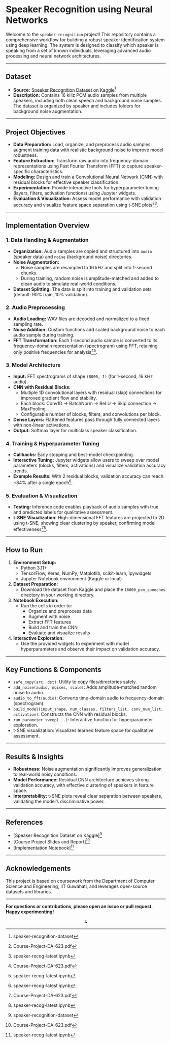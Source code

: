 # Speaker Recognition using Neural Networks

Welcome to the `speaker-recognition` project! This repository contains a comprehensive workflow for building a robust speaker identification system using deep learning. The system is designed to classify which speaker is speaking from a set of known individuals, leveraging advanced audio processing and neural network architectures.

---

## **Dataset**

- **Source:** [Speaker Recognition Dataset on Kaggle](https://www.kaggle.com/datasets/kongaevans/speaker-recognition-dataset)[^4]
- **Description:** Contains 16 kHz PCM audio samples from multiple speakers, including both clean speech and background noise samples. The dataset is organized by speaker and includes folders for background noise augmentation.

---

## **Project Objectives**

- **Data Preparation:** Load, organize, and preprocess audio samples; augment training data with realistic background noise to improve model robustness.
- **Feature Extraction:** Transform raw audio into frequency-domain representations using Fast Fourier Transform (FFT) to capture speaker-specific characteristics.
- **Modeling:** Design and train a Convolutional Neural Network (CNN) with residual blocks for effective speaker classification.
- **Experimentation:** Provide interactive tools for hyperparameter tuning (layers, filters, activation functions) using Jupyter widgets.
- **Evaluation \& Visualization:** Assess model performance with validation accuracy and visualize feature space separation using t-SNE plots[^1][^2].

---

## **Implementation Overview**

### **1. Data Handling \& Augmentation**

- **Organization:** Audio samples are copied and structured into `audio` (speaker data) and `noise` (background noise) directories.
- **Noise Augmentation:**
    - Noise samples are resampled to 16 kHz and split into 1-second chunks.
    - During training, random noise is amplitude-matched and added to clean audio to simulate real-world conditions.
- **Dataset Splitting:** The data is split into training and validation sets (default: 90% train, 10% validation).


### **2. Audio Preprocessing**

- **Audio Loading:** WAV files are decoded and normalized to a fixed sampling rate.
- **Noise Addition:** Custom functions add scaled background noise to each audio sample during training.
- **FFT Transformation:** Each 1-second audio sample is converted to its frequency-domain representation (spectrogram) using FFT, retaining only positive frequencies for analysis[^1][^2].


### **3. Model Architecture**

- **Input:** FFT spectrograms of shape `(8000, 1)` (for 1-second, 16 kHz audio).
- **CNN with Residual Blocks:**
    - Multiple 1D convolutional layers with residual (skip) connections for improved gradient flow and stability.
    - Each block: Conv1D → BatchNorm → ReLU → Skip connection → MaxPooling.
    - Configurable number of blocks, filters, and convolutions per block.
- **Dense Layers:** Flattened features pass through fully connected layers with non-linear activations.
- **Output:** Softmax layer for multiclass speaker classification.


### **4. Training \& Hyperparameter Tuning**

- **Callbacks:** Early stopping and best-model checkpointing.
- **Interactive Tuning:** Jupyter widgets allow users to sweep over model parameters (blocks, filters, activations) and visualize validation accuracy trends.
- **Example Results:** With 2 residual blocks, validation accuracy can reach ~84% after a single epoch[^2].


### **5. Evaluation \& Visualization**

- **Testing:** Inference code enables playback of audio samples with true and predicted labels for qualitative assessment.
- **t-SNE Visualization:** High-dimensional FFT features are projected to 2D using t-SNE, showing clear clustering by speaker, confirming model effectiveness[^1][^2].

---

## **How to Run**

1. **Environment Setup:**
    - Python 3.11+
    - TensorFlow, Keras, NumPy, Matplotlib, scikit-learn, ipywidgets
    - Jupyter Notebook environment (Kaggle or local)
2. **Dataset Preparation:**
    - Download the dataset from Kaggle and place the `16000_pcm_speeches` directory in your working directory.
3. **Notebook Execution:**
    - Run the cells in order to:
        - Organize and preprocess data
        - Augment with noise
        - Extract FFT features
        - Build and train the CNN
        - Evaluate and visualize results
4. **Interactive Exploration:**
    - Use the provided widgets to experiment with model hyperparameters and observe their impact on validation accuracy.

---

## **Key Functions \& Components**

- `safe_copy(src, dst)`: Utility to copy files/directories safely.
- `add_noise(audio, noises, scale)`: Adds amplitude-matched random noise to audio.
- `audio_to_fft(audio)`: Converts time-domain audio to frequency-domain (spectrogram).
- `build_model(input_shape, num_classes, filters_list, conv_num_list, activation)`: Constructs the CNN with residual blocks.
- `run_parameter_sweep(...)`: Interactive function for hyperparameter exploration.
- t-SNE visualization: Visualizes learned feature space for qualitative assessment.

---

## **Results \& Insights**

- **Robustness:** Noise augmentation significantly improves generalization to real-world noisy conditions.
- **Model Performance:** Residual CNN architecture achieves strong validation accuracy, with effective clustering of speakers in feature space.
- **Interpretability:** t-SNE plots reveal clear separation between speakers, validating the model’s discriminative power.

---

## **References**

- [Speaker Recognition Dataset on Kaggle][^4]
- [Course Project Slides and Report][^1]
- [Implementation Notebook][^2]

---

## **Acknowledgements**

This project is based on coursework from the Department of Computer Science and Engineering, IIT Guwahati, and leverages open-source datasets and libraries.

---

**For questions or contributions, please open an issue or pull request. Happy experimenting!**

<div style="text-align: center">⁂</div>

[^1]: Course-Project-DA-623.pdf

[^2]: speaker-recog-latest.ipynb

[^3]: DA623-Winter-2025-_-Course_Project_Assignment_Guidelines.pdf

[^4]: speaker-recognition-dataset

